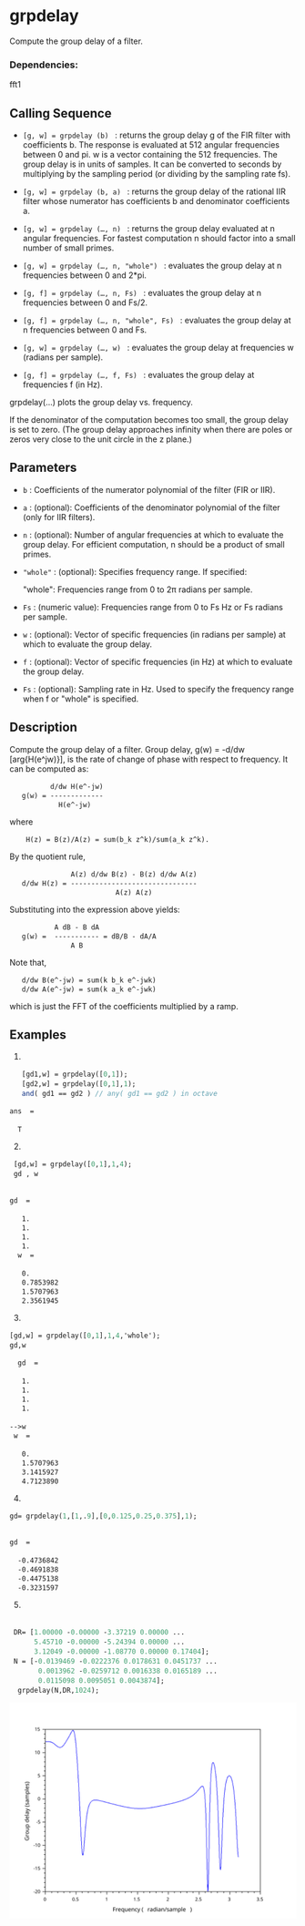 #  grpdelay
Compute the group delay of a filter.
### Dependencies: 
fft1 
## Calling Sequence
- `[g, w] = grpdelay (b) ` : returns the group 
delay g of the FIR filter with coefficients b. The response is 
evaluated at 512 angular frequencies between 0 and pi. w is a vector containing the 512 frequencies. The group delay is in units of samples. It can be converted to seconds by multiplying by the sampling period (or dividing by the sampling rate fs).

- `[g, w] = grpdelay (b, a) ` :  returns the group delay of the rational IIR filter whose numerator has coefficients b and denominator coefficients a.
- `[g, w] = grpdelay (…, n) ` : returns the group delay evaluated at n angular frequencies. For fastest computation n should factor into a small number of small primes.
- `[g, w] = grpdelay (…, n, "whole") ` : evaluates the group delay at n frequencies between 0 and 2*pi.
- `[g, f] = grpdelay (…, n, Fs) ` :  evaluates the group delay at n frequencies between 0 and Fs/2.
- `[g, f] = grpdelay (…, n, "whole", Fs) ` : evaluates the group delay at n frequencies between 0 and Fs.
- `[g, w] = grpdelay (…, w) ` : evaluates the group delay at frequencies w (radians per sample).
- `[g, f] = grpdelay (…, f, Fs) ` :  evaluates the group delay at frequencies f (in Hz).



grpdelay(...) plots the group delay vs. frequency.

If the denominator of the computation becomes too small, the group delay is set to zero. (The group delay approaches infinity when there are poles or zeros very close to the unit circle in the z plane.)
## Parameters
- `b` : Coefficients of the numerator polynomial of the filter (FIR or IIR).

- `a` : (optional): Coefficients of the denominator polynomial of the filter (only for IIR filters).

- `n` : (optional): Number of angular frequencies at which to evaluate the group delay. For efficient computation, n should be a product of small primes.

- `"whole"` : (optional): Specifies frequency range. If specified:

    "whole": Frequencies range from 0 to 2π radians per sample.
- `Fs` : (numeric value): Frequencies range from 0 to Fs Hz or Fs radians per sample.
- `w` : (optional): Vector of specific frequencies (in radians per sample) at which to evaluate the group delay.

- `f` : (optional): Vector of specific frequencies (in Hz) at which to evaluate the group delay.

- `Fs` : (optional): Sampling rate in Hz. Used to specify the frequency range when f or "whole" is specified.
## Description
Compute the group delay of a filter.
Group delay, g(w) = -d/dw [arg{H(e^jw)}], is the rate of change of phase with respect to frequency. It can be computed as:

              d/dw H(e^-jw)
       g(w) = -------------
                H(e^-jw)
where

        H(z) = B(z)/A(z) = sum(b_k z^k)/sum(a_k z^k).
By the quotient rule,

                   A(z) d/dw B(z) - B(z) d/dw A(z)
       d/dw H(z) = -------------------------------
                              A(z) A(z)
Substituting into the expression above yields:

               A dB - B dA
       g(w) =  ----------- = dB/B - dA/A
                   A B
Note that,

       d/dw B(e^-jw) = sum(k b_k e^-jwk)
       d/dw A(e^-jw) = sum(k a_k e^-jwk)
which is just the FFT of the coefficients multiplied by a ramp.
## Examples
1. 
```scilab
   [gd1,w] = grpdelay([0,1]);
   [gd2,w] = grpdelay([0,1],1);
   and( gd1 == gd2 ) // any( gd1 == gd2 ) in octave
```
```output
ans  =

  T

```

2.
```scilab
 [gd,w] = grpdelay([0,1],1,4);
 gd , w
```
```output

gd  = 

   1.
   1.
   1.
   1.
  w  = 

   0.
   0.7853982
   1.5707963
   2.3561945  
```
3.
```scilab
[gd,w] = grpdelay([0,1],1,4,'whole');
gd,w

```
```output
  gd  = 

   1.
   1.
   1.
   1.

-->w
 w  = 

   0.
   1.5707963
   3.1415927
   4.7123890
```
4.
```scilab
gd= grpdelay(1,[1,.9],[0,0.125,0.25,0.375],1);

```
```output

gd  = 

  -0.4736842
  -0.4691838
  -0.4475138
  -0.3231597
```
5.
```scilab

 DR= [1.00000 -0.00000 -3.37219 0.00000 ...
      5.45710 -0.00000 -5.24394 0.00000 ...
      3.12049 -0.00000 -1.08770 0.00000 0.17404];
 N = [-0.0139469 -0.0222376 0.0178631 0.0451737 ...
       0.0013962 -0.0259712 0.0016338 0.0165189 ...
       0.0115098 0.0095051 0.0043874];
  grpdelay(N,DR,1024);     
```
<img src= " testcase.svg" alt="testcase"/>


